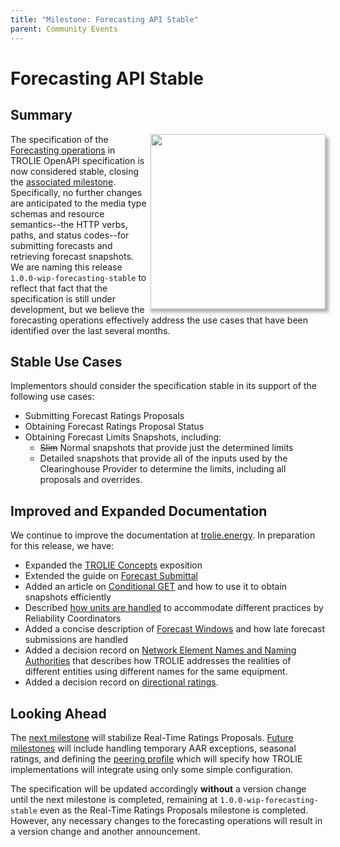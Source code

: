 ```yaml
---
title: "Milestone: Forecasting API Stable"
parent: Community Events
---
```


# Forecasting API Stable

## Summary

<img src="../images/TROLIE-springtime.jpg" style="float:right;padding-left:5px;box-shadow: 5px 5px 5px rgba(0, 0, 0, 0.3)" width="280" height="280"/>

The specification of the [Forecasting operations](/spec#tag/Forecasting) in
TROLIE OpenAPI specification is now considered stable, closing the [associated
milestone](https://github.com/trolie/spec/milestone/1). Specifically, no further
changes are anticipated to the media type schemas and resource semantics--the
HTTP verbs, paths, and status codes--for submitting forecasts and retrieving
forecast snapshots.  We are naming this release `1.0.0-wip-forecasting-stable` to
reflect that fact that the specification is still under development, but we
believe the forecasting operations effectively address the use cases that have
been identified over the last several months.

## Stable Use Cases

Implementors should consider the specification stable in its support of the following use cases:

* Submitting Forecast Ratings Proposals
* Obtaining Forecast Ratings Proposal Status
* Obtaining Forecast Limits Snapshots, including:
  - ~~Slim~~ Normal snapshots that provide just the determined limits
  - Detailed snapshots that provide all of the inputs used by the Clearinghouse
    Provider to determine the limits, including all proposals and overrides.

## Improved and Expanded Documentation

We continue to improve the documentation at [trolie.energy](/). In preparation
for this release, we have:

* Expanded the [TROLIE Concepts](../concepts) exposition
* Extended the guide on [Forecast
  Submittal](/example-narratives/submitting-forecasts)
* Added an article on [Conditional GET](/articles/conditional-GET) and how to use
  it to obtain snapshots efficiently
* Described [how units are handled](/articles/how-units-are-handled) to
  accommodate different practices by Reliability Coordinators
* Added a concise description of [Forecast Windows](/articles/forecast-windows) and how
  late forecast submissions are handled
* Added a decision record on [Network Element Names and Naming
  Authorities](/decision-log/naming) that describes how TROLIE addresses the
  realities of different entities using different names for the same equipment.
* Added a decision record on [directional ratings](/decision-log/directional-ratings).

## Looking Ahead

The [next milestone](https://github.com/trolie/spec/milestone/2) will stabilize
Real-Time Ratings Proposals. [Future
milestones](https://github.com/trolie/spec/milestones) will include handling
temporary AAR exceptions, seasonal ratings, and defining the [peering
profile](https://github.com/trolie/spec/issues/65#issuecomment-1994413248) which
will specify how TROLIE implementations will integrate using only some
simple configuration.

The specification will be updated accordingly **without** a version change until
the next milestone is completed, remaining at `1.0.0-wip-forecasting-stable` 
even as the Real-Time Ratings Proposals milestone is completed. However, any necessary
changes to the forecasting operations will result in a version change and
another announcement.
